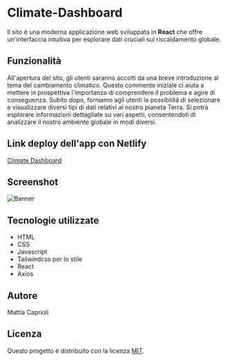 # Climate-Dashboard

Il sito è una moderna applicazione web sviluppata in **React** che offre un'interfaccia intuitiva per esplorare dati cruciali sul riscaldamento globale.

## Funzionalità

All'apertura del sito, gli utenti saranno accolti da una breve introduzione al tema del cambiamento climatico. Questo commento iniziale ci aiuta a mettere in prospettiva l'importanza di comprendere il problema e agire di conseguenza. Subito dopo, forniamo agli utenti la possibilità di selezionare e visualizzare diversi tipi di dati relativi al nostro pianeta Terra. Si potrà esplorare informazioni dettagliate su vari aspetti, consentendoti di analizzare il nostro ambiente globale in modi diversi.

## Link deploy dell'app con Netlify

[Climate Dashboard](https://climatedashboard.netlify.app/)

## Screenshot

![Banner](https://github.com/mattiacaprioli/climate-dashboard/blob/main/src/assets/img/Screenshot-climate-dashboard.png)

## Tecnologie utilizzate

- HTML
- CSS
- Javascript
- Tailwindcss per lo stile
- React
- Axios

## Autore

Mattia Caprioli

## Licenza

Questo progetto è distribuito con la licenza [MIT](LICENSE.md).
